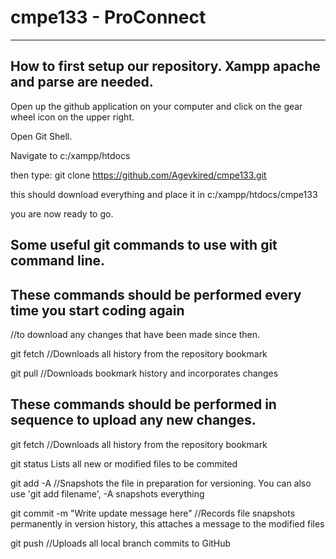 # cmpe133 - ProConnect
------------------------
How to first setup our repository. Xampp apache and parse are needed.
------------------------
Open up the github application on your computer and click on the gear wheel icon on the upper right.

Open Git Shell.

Navigate to c:/xampp/htdocs

then type: git clone https://github.com/Agevkired/cmpe133.git

this should download everything and place it in c:/xampp/htdocs/cmpe133

you are now ready to go.



Some useful git commands to use with git command line.
------------------------


These commands should be performed every time you start coding again
------------------------
//to download any changes that have been made since then.

git fetch
//Downloads all history from the repository bookmark

git pull
//Downloads bookmark history and incorporates changes



These commands should be performed in sequence to upload any new changes.
------------------------

git fetch
//Downloads all history from the repository bookmark

git status
Lists all new or modified files to be commited

git add -A
//Snapshots the file in preparation for versioning. You can also use 'git add filename', -A snapshots everything

git commit -m "Write update message here"
//Records file snapshots permanently in version history, this attaches a message to the modified files

git push
//Uploads all local branch commits to GitHub
